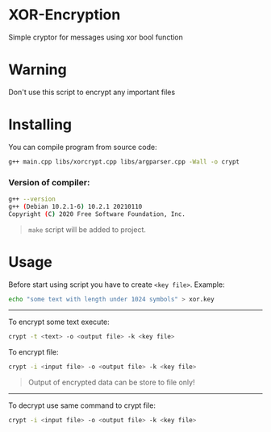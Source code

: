 # XOR-Encryption
Simple cryptor for messages using xor bool function
# **Warning**
Don't use this script to encrypt any important files
# Installing
You can compile program from source code:
```bash
g++ main.cpp libs/xorcrypt.cpp libs/argparser.cpp -Wall -o crypt
```
### Version of compiler:
```bash
g++ --version
g++ (Debian 10.2.1-6) 10.2.1 20210110
Copyright (C) 2020 Free Software Foundation, Inc.
```
> `make` script will be added to project.
# Usage
Before start using script you have to create `<key file>`.
Example:
```bash
echo "some text with length under 1024 symbols" > xor.key
```
____
To encrypt some text execute:
```bash
crypt -t <text> -o <output file> -k <key file>
```
To encrypt file:
```bash
crypt -i <input file> -o <output file> -k <key file>
```
> Output of encrypted data can be store to file only!
___
To decrypt use same command to crypt file:
```bash
crypt -i <input file> -o <output file> -k <key file>
```
